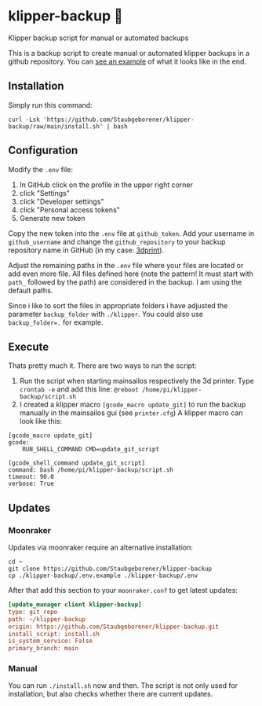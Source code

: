 # klipper-backup 💾
Klipper backup script for manual or automated backups

This is a backup script to create manual or automated klipper backups in a github repository. You can [see an example](https://github.com/Staubgeborener/3dprint) of what it looks like in the end.

## Installation
Simply run this command:

`curl -Lsk 'https://github.com/Staubgeborener/klipper-backup/raw/main/install.sh' | bash`

## Configuration
Modify the `.env` file:
1. In GitHub click on the profile in the upper right corner
2. click "Settings"
3. click "Developer settings"
4. click "Personal access tokens"
5. Generate new token

Copy the new token into the `.env` file at `github_token`. Add your username in `github_username` and change the `github_repository` to your backup repository name in GitHub (in my case: [3dprint](https://github.com/Staubgeborener/3dprint/blob/main/.env.example#L3)).

Adjust the remaining paths in the `.env` file where your files are located or add even more file.  All files defined here (note the pattern! It must start with `path_` followed by the path) are considered in the backup. I am using the default paths.

Since i like to sort the files in appropriate folders i have adjusted the parameter `backup_folder` with `./klipper`. You could also use `backup_folder=.` for example.

## Execute
Thats pretty much it. There are two ways to run the script:
1. Run the script when starting mainsailos respectively the 3d printer. Type `crontab -e` and add this line: `@reboot /home/pi/klipper-backup/script.sh`
2. I created a klipper macro `[gcode_macro update_git]` to run the backup manually in the mainsailos gui (see `printer.cfg`)
A klipper macro can look like this:
```gcode
[gcode_macro update_git]
gcode:
    RUN_SHELL_COMMAND CMD=update_git_script

[gcode_shell_command update_git_script]
command: bash /home/pi/klipper-backup/script.sh
timeout: 90.0
verbose: True
```

## Updates
### Moonraker
Updates via moonraker require an alternative installation:
```shell
cd ~
git clone https://github.com/Staubgeborener/klipper-backup
cp ./klipper-backup/.env.example ./klipper-backup/.env
```

After that add this section to your `moonraker.conf` to get latest updates:

```ini
[update_manager client klipper-backup]
type: git_repo
path: ~/klipper-backup
origin: https://github.com/Staubgeborener/klipper-backup.git
install_script: install.sh
is_system_service: False
primary_branch: main
```

### Manual
You can run `./install.sh` now and then. The script is not only used for installation, but also checks whether there are current updates.